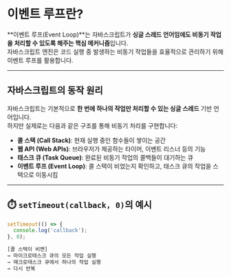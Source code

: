 # 이벤트 루프란?

**이벤트 루프(Event Loop)**는 자바스크립트가 **싱글 스레드 언어임에도 비동기 작업을 처리할 수 있도록 해주는 핵심 메커니즘**입니다.  
자바스크립트 엔진은 코드 실행 중 발생하는 비동기 작업들을 효율적으로 관리하기 위해 이벤트 루프를 활용합니다.

---

## 자바스크립트의 동작 원리

자바스크립트는 기본적으로 **한 번에 하나의 작업만 처리할 수 있는 싱글 스레드** 기반 언어입니다.  
하지만 실제로는 다음과 같은 구조를 통해 비동기 처리를 구현합니다:

- **콜 스택 (Call Stack)**: 현재 실행 중인 함수들이 쌓이는 공간  
- **웹 API (Web APIs)**: 브라우저가 제공하는 타이머, 이벤트 리스너 등의 기능  
- **태스크 큐 (Task Queue)**: 완료된 비동기 작업의 콜백들이 대기하는 큐  
- **이벤트 루프 (Event Loop)**: 콜 스택이 비었는지 확인하고, 태스크 큐의 작업을 스택으로 이동시킴

---

## ⏱️ `setTimeout(callback, 0)`의 예시

```js
setTimeout(() => {
  console.log('callback');
}, 0);

[콜 스택이 비면]
→ 마이크로태스크 큐의 모든 작업 실행
→ 매크로태스크 큐에서 하나의 작업 실행
→ 다시 반복

